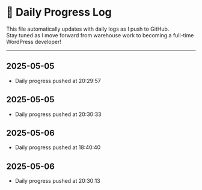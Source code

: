 # 📅 Daily Progress Log

This file automatically updates with daily logs as I push to GitHub.  
Stay tuned as I move forward from warehouse work to becoming a full-time WordPress developer!

---
## 2025-05-05
- Daily progress pushed at 20:29:57

## 2025-05-05
- Daily progress pushed at 20:30:33

## 2025-05-06
- Daily progress pushed at 18:40:40

## 2025-05-06
- Daily progress pushed at 20:30:13
